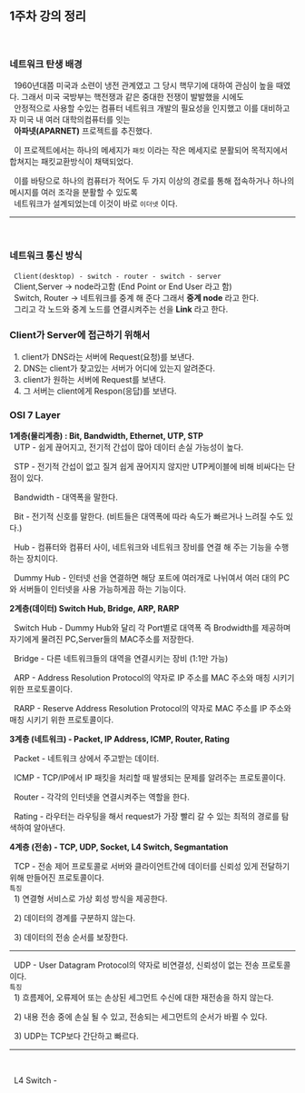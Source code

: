 ## **1주차 강의 정리**

<br>

### **네트워크 탄생 배경**
&nbsp; 1960년대쯤 미국과 소련이 냉전 관계였고 그 당시 핵무기에 대하여 관심이 높을 때였다. 그래서 미국 국방부는 핵전쟁과 같은 중대한 전쟁이 발발했을 시에도<br>
&nbsp; 안정적으로 사용할 수있는 컴퓨터 네트워크 개발의 필요성을 인지했고 이를 대비하고자 미국 내 여러 대학의컴퓨터를 잇는 <br>
&nbsp; **아파넷(APARNET)** 프로젝트를 추진했다.<br>

&nbsp; 이 프로젝트에서는 하나의 메세지가 `패킷` 이라는 작은 메세지로
분활되어 목적지에서 합쳐지는 패킷교환방식이 채택되었다.<br>

&nbsp; 이를 바탕으로 하나의 컴퓨터가 적어도 두 가지 이상의 경로를 통해 접속하거나 하나의 메시지를 여러 조각을 분활할 수 있도록<br>
&nbsp; 네트워크가 설계되었는데 이것이 바로 `이더넷` 이다.

---

<br>

### **네트워크 통신 방식**
&nbsp; `Client(desktop) - switch - router - switch - server`<br>
&nbsp; Client,Server -> node라고함 (End Point or End User 라고 함)<br>
&nbsp; Switch, Router -> 네트워크를 중계 해 준다 그래서 **중계 node** 라고 한다.<br>
&nbsp; 그리고 각 노드와 중계 노드를 연결시켜주는 선을 **Link** 라고 한다.<br>

### **Client가 Server에 접근하기 위해서**
&nbsp; 1. client가 DNS라는 서버에 Request(요청)를 보낸다.<br>
&nbsp; 2. DNS는 client가 찾고있는 서버가 어디에 있는지 알려준다.<br>
&nbsp; 3. client가 원하는 서버에 Request를 보낸다.<br>
&nbsp; 4. 그 서버는 client에게 Respon(응답)를 보낸다.

### **OSI 7 Layer**
**1계층(물리계층) : Bit, Bandwidth, Ethernet, UTP, STP** <br>
&nbsp; UTP - 쉽게 끊어지고, 전기적 간섭이 많아 데이터 손실 가능성이 높다.<br>

&nbsp; STP - 전기적 간섭이 없고 질겨 쉽게 끊어지지 않지만 UTP케이블에 비해 비싸다는 단점이 있다. <br>

&nbsp; Bandwidth - 대역폭을 말한다.<br>

&nbsp; Bit - 전기적 신호를 말한다. (비트들은 대역폭에 따라 속도가 빠르거나 느려질 수도 있다.)<br>

&nbsp; Hub - 컴퓨터와 컴퓨터 사이, 네트워크와 네트워크 장비를 연결 해 주는 기능을 수행하는 장치이다.<br>

&nbsp; Dummy Hub - 인터넷 선을 연결하면 해당 포트에 여러개로 나뉘여서 여러 대의 PC와 서버들이 인터넷을 사용 가능하게끔 하는 기능이다.<br>

**2계층(데이터) Switch Hub, Bridge, ARP, RARP**

&nbsp; Switch Hub - Dummy Hub와 달리 각 Port별로 대역폭 즉 Brodwidth를 제공하며 자기에게 물려진 PC,Server들의 MAC주소를 저장한다.

&nbsp; Bridge - 다른 네트워크들의 대역을 연결시키는 장비 (1:1만 가능)<br>

&nbsp; ARP - Address Resolution Protocol의 약자로 IP 주소를 MAC 주소와 매칭 시키기 위한 프로토콜이다.<br>

&nbsp; RARP - Reserve Address Resolution Protocol의 약자로 MAC  주소를 IP 주소와 매칭 시키기 위한 프로토콜이다.<br>

**3계층 (네트워크) - Packet, IP Address, ICMP, Router, Rating**

&nbsp; Packet - 네트워크 상에서 주고받는 데이터.<br>

&nbsp; ICMP - TCP/IP에서 IP 패킷을 처리할 때 발생되는 문제를 알려주는 프로토콜이다.<br>

&nbsp; Router - 각각의 인터넷을 연결시켜주는 역할을 한다.

&nbsp; Rating - 라우터는 라우팅을 해서 request가 가장 빨리 갈 수 있는 최적의 경로를 탐색하여 알아낸다.

**4계층 (전송) - TCP, UDP, Socket, L4 Switch, Segmantation**

&nbsp; TCP - 전송 제어 프로토콜로 서버와 클라이언트간에 데이터를 신뢰성 있게 전달하기 위해 만들어진 프로토콜이다.<br>
`특징` <br>
&nbsp; 1) 연결형 서비스로 가상 회성 방식을 제공한다.

&nbsp; 2) 데이터의 경계를 구분하지 않는다.

&nbsp; 3) 데이터의 전송 순서를 보장한다.

---

&nbsp; UDP - User Datagram Protocol의 약자로 비연결성, 신뢰성이 없는 전송 프로토콜이다.<br>
`특징` <br> 
&nbsp; 1) 흐름제어, 오류제어 또는 손상된 세그먼트 수신에 대한 재전송을 하지 않는다.

&nbsp; 2) 내용 전송 중에 손실 될 수 있고, 전송되는 세그먼트의 순서가 바뀔 수 있다.

&nbsp; 3) UDP는 TCP보다 간단하고 빠르다.


---
<br>

&nbsp; L4 Switch -












